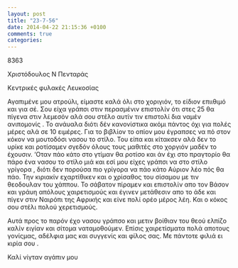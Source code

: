 ```yaml
---
layout: post
title: "23-7-56"
date: 2014-04-22 21:15:36 +0100
comments: true
categories: 
---
```


8363

Χριστόδουλος Ν Πενταράς

 Κεντρικές φυλακές Λευκοσίας


Αγαπιμένε μου ατρούλι, είμαστε καλά όλι στο χοριγιόν, το είδιον επιιθιμό και για σέ. Σου είχα γράπσι στιν περασμένιν επιστολίν ότι στες 25 θα πίγενα στιν λεμεσόν αλά σου στέλο αυτίν τιν επιστολί δια ναμέν ανιπομονίς . Το ανάυαλα διότι δέν κανονίστικα ακόμι πάντος όχι για πολές μέρες αλά σε 10 ειμέρες. Για το βιβλίον το οπίον μου έγραπσες να πό στον κόκον να μουτοδόσι νασου το στίλο. Του είπα και κίτακσεν αλά δεν το υρίκε και ροτίσαμεν σγεδόν όλους τους μαθιτές στο χοργιόν μαδέν το έχουσιν. ‘Οταν πάο κάτο στο γτίμαν θα ροτίσο και άν έχι στο πραγτορίο θα πάρο ένα νασου το στίλο μιά και εσί μου είχες γράπσι να στο στίλο γρίγορα , διότι δεν πορούσα πιο γρίγορα να πάο κάτο Αύριον λέο πός θα πάο. Την κιριακίν εχαρτίθικεν και ο χρίσαθος του σίσαμου με τιν θεοδουλαν του χάππου. Το σάβατον πίραμεν και επιστολίν απο τον Βάσον και γράυη απόλους χαιρετισμούς και έγινεν μετάθεσιν απο το άδε και πίγεν στιν Ναιρόπι της Αφρικής και είνε πολί ορέο μέρος λέη. Και ο κόκος σου στέλι πολού χερετισμούς.

Αυτά προς το παρόν έχο νασου γράπσο και μετιν βοίθιαν του θεού ελπίζο καλίν ειγίαν και σίτομα ναταμοθούμεν. Επίσις χαιρετίσματα πολά αποτους γονίςμας, αδέλφια μας και συγγενίς και φίλος σας.
Με πάντοτε φιλιά ει κιρία σου .

Καλί νίγταν αγάπιν μου
